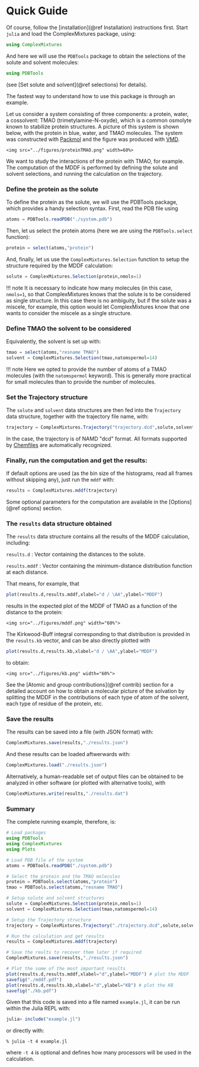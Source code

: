 
# Quick Guide

Of course, follow the [installation](@ref Installation) instructions first. 
Start `julia` and load the ComplexMixtures package, using:

```julia
using ComplexMixtures
```
And here we will use the `PDBTools` package to obtain the selections of
the solute and solvent molecules: 
```julia
using PDBTools
```
(see [Set solute and solvent](@ref selections) for details).

The fastest way to understand how to use this package is through an
example.  

Let us consider a system consisting of three components: a protein,
water, a cossolvent: TMAO (trimetylamine-N-oxyde), which is a common
osmolyte known to stabilize protein structures. A picture of this system
is shown below, with the protein in blue, water, and TMAO molecules. The
system was constructed with [Packmol](http://m3g.iqm.unicamp.br/packmol)
and the figure was produced with
[VMD](https://www.ks.uiuc.edu/Research/vmd/).

```@raw html
<img src="../figures/proteinTMAO.png" width=60%>
```


We want to study the interactions of the protein with TMAO, for example.
The computation of the MDDF is performed by defining the solute and
solvent selections, and running the calculation on the trajectory.

### Define the protein as the solute

To define the protein as the solute, we will use the PDBTools package,
which provides a handy selection syntax. First, read the PDB file using 
```julia
atoms = PDBTools.readPDB("./system.pdb")

```
Then, let us select the protein atoms (here we are using the `PDBTools.select` function):
```julia
protein = select(atoms,"protein")

```
And, finally, let us use the `ComplexMixtures.Selection` function to setup the
structure required by the MDDF calculation:
```julia
solute = ComplexMixtures.Selection(protein,nmols=1)

```

!!! note
    It is necessary to indicate how many molecules (in this case,
    `nmols=1`, so that ComplexMixtures knows that the solute is to be considered
    as single structure. In this case there is no ambiguity, but if
    the solute was a miscele, for example, this option would let 
    ComplexMixtures know that one wants to consider the miscele as a single 
    structure.


### Define TMAO the solvent to be considered

Equivalently, the solvent is set up with:
```julia
tmao = select(atoms,"resname TMAO")
solvent = ComplexMixtures.Selection(tmao,natomspermol=14)

```

!!! note
    Here we opted to provide the number of atoms of a TMAO molecules (with the
    `natomspermol` keyword). This is generally more practical for small
    molecules than to provide the number of molecules.

### Set the Trajectory structure

The `solute` and `solvent` data structures are then fed into the
`Trajectory` data structure, together with the trajectory file name,
with:
```julia
trajectory = ComplexMixtures.Trajectory("trajectory.dcd",solute,solvent)
```
In the case, the trajectory is of NAMD "dcd" format. All formats
supported by [Chemfiles](http://chemfiles.org/Chemfiles.jl/latest/) 
are automatically recognized. 

### Finally, run the computation and get the results:

If default options are used (as the bin size of the histograms, read all
frames without skipping any), just run the `mddf` with:
```julia
results = ComplexMixtures.mddf(trajectory)

```
Some optional parameters for the computation are available in the
[Options](@ref options) section.

### The `results` data structure obtained

The `results` data structure contains all the results of the MDDF
calculation, including:

`results.d` : Vector containing the distances to the solute. 

`results.mddf` : Vector containing the minimum-distance distribution
function at each distance.

That means, for example, that 
```julia
plot(results.d,results.mddf,xlabel="d / \AA",ylabel="MDDF") 

```
results in the expected plot of the MDDF of TMAO as a function of the
distance to the protein:

```@raw html
<img src="../figures/mddf.png" width="60%">

```

The Kirkwood-Buff integral corresponding to that distribution is
provided in the `results.kb` vector, and can be also directly plotted 
with   

```julia
plot(results.d,results.kb,xlabel="d / \AA",ylabel="MDDF") 


```
to obtain:

```@raw html
<img src="../figures/kb.png" width="60%">

```

See the [Atomic and group contributions](@ref contrib) section for a
detailed account on how to obtain a molecular picture of the solvation
by splitting the MDDF in the contributions of each type of atom of the
solvent, each type of residue of the protein, etc.

### Save the results

The results can be saved into a file (with JSON format) with:
```julia
ComplexMixtures.save(results,"./results.json")
```
And these results can be loaded aftwerwards with:
```julia
ComplexMixtures.load("./results.json")
```
Alternatively, a human-readable set of output files can be obtained to
be analyzed in other software (or plotted with alternative tools), with
```julia
ComplexMixtures.write(results,"./results.dat")
```

### Summary

The complete running example, therefore, is:

```julia
# Load packages
using PDBTools
using ComplexMixtures 
using Plots

# Load PDB file of the system
atoms = PDBTools.readPDB("./system.pdb")

# Select the protein and the TMAO molecules
protein = PDBTools.select(atoms,"protein")
tmao = PDBTools.select(atoms,"resname TMAO")

# Setup solute and solvent structures
solute = ComplexMixtures.Selection(protein,nmols=1)
solvent = ComplexMixtures.Selection(tmao,natomspermol=14)

# Setup the Trajectory structure
trajectory = ComplexMixtures.Trajectory("./trajectory.dcd",solute,solvent)

# Run the calculation and get results
results = ComplexMixtures.mddf(trajectory)

# Save the reults to recover them later if required
ComplexMixtures.save(results,"./results.json")

# Plot the some of the most important results 
plot(results.d,results.mddf,xlabel="d",ylabel="MDDF") # plot the MDDF
savefig("./mddf.pdf")
plot(results.d,results.kb,xlabel="d",ylabel="KB") # plot the KB 
savefig("./kb.pdf")

```
Given that this code is saved into a file named `example.jl`, 
it can be run within the Julia REPL with:
```julia
julia> include("example.jl")

```
or directly with:
```
% julia -t 4 example.jl

```
where `-t 4` is optional and defines how many processors will be used
in the calculation.










